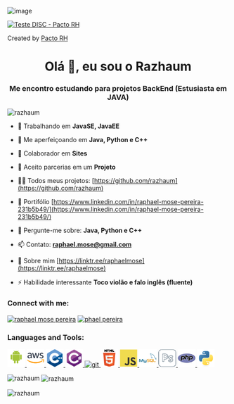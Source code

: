 ![image](https://img.freepik.com/fotos-gratis/conceito-de-fundo-de-programacao_23-2150170124.jpg?t=st=1717244744~exp=1717248344~hmac=87827c2833f6215aca59db510a5706201407fdedad320f10d95aec0f67e44854&w=1380)

<a href="https://www.pactorh.com.br/teste-disc/disc/faca-agora-teste-disc/"><img src="https://www.pactorh.com.br/teste-disc/wp-content/plugins/viralquizbuilder/uploads/result_images/879fcf8785d8707ad3eb331dfd388259.png" alt="Teste DISC - Pacto RH" /></a><p>Created by <a href="https://www.pactorh.com.br/teste-disc">Pacto RH</a></p>
	

<h1 align="center">Olá 👋, eu sou o Razhaum</h1>
<h3 align="center">Me encontro estudando para projetos BackEnd (Estusiasta em JAVA)</h3>

<p align="left"> <img src="https://komarev.com/ghpvc/?username=razhaum&label=Profile%20views&color=0e75b6&style=flat" alt="razhaum" /> </p>

- 🔭 Trabalhando em **JavaSE, JavaEE**

- 🌱 Me aperfeiçoando em **Java, Python e C++**

- 👯 Colaborador em **Sites**

- 🤝 Aceito parcerias em um **Projeto**

- 👨‍💻 Todos meus projetos: [https://github.com/razhaum](https://github.com/razhaum)

- 📝 Portifólio [https://www.linkedin.com/in/raphael-mose-pereira-231b5b49/](https://www.linkedin.com/in/raphael-mose-pereira-231b5b49/)

- 💬 Pergunte-me sobre: **Java, Python e C++**

- 📫 Contato: **raphael.mose@gmail.com**

- 📄 Sobre mim [https://linktr.ee/raphaelmose](https://linktr.ee/raphaelmose)

- ⚡ Habilidade interessante **Toco violão e falo inglês (fluente)**

<h3 align="left">Connect with me:</h3>
<p align="left">
<a href="https://linkedin.com/in/raphael mose pereira" target="blank"><img align="center" src="https://raw.githubusercontent.com/rahuldkjain/github-profile-readme-generator/master/src/images/icons/Social/linked-in-alt.svg" alt="raphael mose pereira" height="30" width="40" /></a>
<a href="https://instagram.com/phael pereira" target="blank"><img align="center" src="https://raw.githubusercontent.com/rahuldkjain/github-profile-readme-generator/master/src/images/icons/Social/instagram.svg" alt="phael pereira" height="30" width="40" /></a>
</p>

<h3 align="left">Languages and Tools:</h3>
<p align="left"> <a href="https://developer.android.com" target="_blank" rel="noreferrer"> <img src="https://raw.githubusercontent.com/devicons/devicon/master/icons/android/android-original-wordmark.svg" alt="android" width="40" height="40"/> </a> <a href="https://aws.amazon.com" target="_blank" rel="noreferrer"> <img src="https://raw.githubusercontent.com/devicons/devicon/master/icons/amazonwebservices/amazonwebservices-original-wordmark.svg" alt="aws" width="40" height="40"/> </a> <a href="https://www.w3schools.com/cpp/" target="_blank" rel="noreferrer"> <img src="https://raw.githubusercontent.com/devicons/devicon/master/icons/cplusplus/cplusplus-original.svg" alt="cplusplus" width="40" height="40"/> </a> <a href="https://www.w3schools.com/cs/" target="_blank" rel="noreferrer"> <img src="https://raw.githubusercontent.com/devicons/devicon/master/icons/csharp/csharp-original.svg" alt="csharp" width="40" height="40"/> </a> <a href="https://git-scm.com/" target="_blank" rel="noreferrer"> <img src="https://www.vectorlogo.zone/logos/git-scm/git-scm-icon.svg" alt="git" width="40" height="40"/> </a> <a href="https://www.w3.org/html/" target="_blank" rel="noreferrer"> <img src="https://raw.githubusercontent.com/devicons/devicon/master/icons/html5/html5-original-wordmark.svg" alt="html5" width="40" height="40"/> </a> <a href="https://developer.mozilla.org/en-US/docs/Web/JavaScript" target="_blank" rel="noreferrer"> <img src="https://raw.githubusercontent.com/devicons/devicon/master/icons/javascript/javascript-original.svg" alt="javascript" width="40" height="40"/> </a> <a href="https://www.mysql.com/" target="_blank" rel="noreferrer"> <img src="https://raw.githubusercontent.com/devicons/devicon/master/icons/mysql/mysql-original-wordmark.svg" alt="mysql" width="40" height="40"/> </a> <a href="https://www.photoshop.com/en" target="_blank" rel="noreferrer"> <img src="https://raw.githubusercontent.com/devicons/devicon/master/icons/photoshop/photoshop-line.svg" alt="photoshop" width="40" height="40"/> </a> <a href="https://www.php.net" target="_blank" rel="noreferrer"> <img src="https://raw.githubusercontent.com/devicons/devicon/master/icons/php/php-original.svg" alt="php" width="40" height="40"/> </a> <a href="https://www.python.org" target="_blank" rel="noreferrer"> <img src="https://raw.githubusercontent.com/devicons/devicon/master/icons/python/python-original.svg" alt="python" width="40" height="40"/> </a> </p>

<p><img align="left" src="https://github-readme-stats.vercel.app/api/top-langs?username=razhaum&show_icons=true&theme=dark&locale=en&layout=compact" alt="razhaum" /></p>

<p>&nbsp;<img align="center" src="https://github-readme-stats.vercel.app/api?username=razhaum&show_icons=true&theme=dark&locale=en" alt="razhaum" /></p>

<p><img align="center" src="https://github-readme-streak-stats.herokuapp.com/?user=razhaum&theme=dark" alt="razhaum" /></p>
